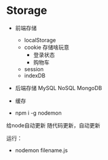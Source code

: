 # Storage
- 前端存储
    - localStorage
    - cookie
    存储啥玩意
       - 登录状态
       - 购物车
    - session
    - indexDB
- 后端存储
    MySQL
    NoSQL
    MongoDB
- 缓存

- npm i -g nodemon

给node自动更新
随代码更新，自动更新

运行：
 - nodemon filename.js
 

